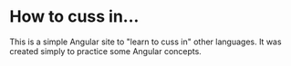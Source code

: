 How to cuss in...
=================

This is a simple Angular site to "learn to cuss in" other languages.  It was created simply to practice some Angular concepts.
